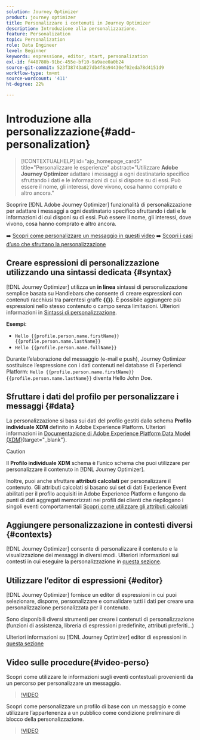 ```yaml
---
solution: Journey Optimizer
product: journey optimizer
title: Personalizzare i contenuti in Journey Optimizer
description: Introduzione alla personalizzazione.
feature: Personalization
topic: Personalization
role: Data Engineer
level: Beginner
keywords: espressione, editor, start, personalization
exl-id: f448780b-91bc-455e-bf10-9a9aee0a0b24
source-git-commit: 523f38743a827db4f8a94430ef02eda78d4151d9
workflow-type: tm+mt
source-wordcount: '411'
ht-degree: 22%

---
```


# Introduzione alla personalizzazione{#add-personalization}

>[!CONTEXTUALHELP]
>id="ajo_homepage_card5"
>title="Personalizzare le esperienze"
>abstract="Utilizzare **Adobe Journey Optimizer** adattare i messaggi a ogni destinatario specifico sfruttando i dati e le informazioni di cui si dispone su di essi. Può essere il nome, gli interessi, dove vivono, cosa hanno comprato e altro ancora."


Scoprire [!DNL Adobe Journey Optimizer] funzionalità di personalizzazione per adattare i messaggi a ogni destinatario specifico sfruttando i dati e le informazioni di cui disponi su di essi. Può essere il nome, gli interessi, dove vivono, cosa hanno comprato e altro ancora.

➡️ [Scopri come personalizzare un messaggio in questi video](#video-perso)
➡️ [Scopri i casi d’uso che sfruttano la personalizzazione](personalization-use-case.md)

## Creare espressioni di personalizzazione utilizzando una sintassi dedicata {#syntax}

[!DNL Journey Optimizer] utilizza un **in linea** sintassi di personalizzazione semplice basata su Handlebars che consente di creare espressioni con contenuti racchiusi tra parentesi graffe **{{}}**. È possibile aggiungere più espressioni nello stesso contenuto o campo senza limitazioni. Ulteriori informazioni in [Sintassi di personalizzazione](personalization-syntax.md).

**Esempi:**

* `Hello {{profile.person.name.firstName}} {{profile.person.name.lastName}}`
* `Hello {{profile.person.name.fullName}}`

Durante l’elaborazione del messaggio (e-mail e push), Journey Optimizer sostituisce l’espressione con i dati contenuti nel database di Experienci Platform:  `Hello {{profile.person.name.firstName}} {{profile.person.name.lastName}}` diventa Hello John Doe.

## Sfruttare i dati del profilo per personalizzare i messaggi {#data}

La personalizzazione si basa sui dati del profilo gestiti dallo schema **Profilo individuale XDM** definito in Adobe Experience Platform. Ulteriori informazioni in [Documentazione di Adobe Experience Platform Data Model (XDM)](https://experienceleague.adobe.com/docs/experience-platform/xdm/home.html?lang=it){target="_blank"}.

>[!CAUTION]
>Il **Profilo individuale XDM** schema è l’unico schema che puoi utilizzare per personalizzare il contenuto in [!DNL Journey Optimizer].

Inoltre, puoi anche sfruttare **attributi calcolati** per personalizzare il contenuto. Gli attributi calcolati si basano sui set di dati Experience Event abilitati per il profilo acquisiti in Adobe Experience Platform e fungono da punti di dati aggregati memorizzati nei profili dei clienti che riepilogano i singoli eventi comportamentali [Scopri come utilizzare gli attributi calcolati](../audience/computed-attributes.md)

## Aggiungere personalizzazione in contesti diversi {#contexts}

[!DNL Journey Optimizer] consente di personalizzare il contenuto e la visualizzazione dei messaggi in diversi modi. Ulteriori informazioni sui contesti in cui eseguire la personalizzazione in [questa sezione](personalization-contexts.md).

## Utilizzare l’editor di espressioni {#editor}

[!DNL Journey Optimizer] fornisce un editor di espressioni in cui puoi selezionare, disporre, personalizzare e convalidare tutti i dati per creare una personalizzazione personalizzata per il contenuto.

Sono disponibili diversi strumenti per creare i contenuti di personalizzazione (funzioni di assistenza, libreria di espressioni predefinite, attributi preferiti...)

Ulteriori informazioni su [!DNL Journey Optimizer] editor di espressioni in [questa sezione](personalization-build-expressions.md)

## Video sulle procedure{#video-perso}

Scopri come utilizzare le informazioni sugli eventi contestuali provenienti da un percorso per personalizzare un messaggio.

>[!VIDEO](https://video.tv.adobe.com/v/334165?quality=12)

Scopri come personalizzare un profilo di base con un messaggio e come utilizzare l’appartenenza a un pubblico come condizione preliminare di blocco della personalizzazione.

>[!VIDEO](https://video.tv.adobe.com/v/334078?quality=12)
